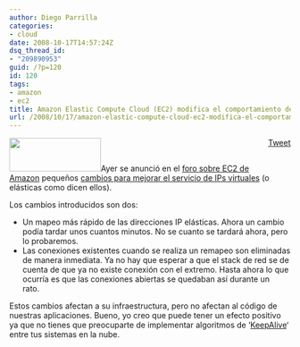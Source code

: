 ```yaml
---
author: Diego Parrilla
categories:
- cloud
date: 2008-10-17T14:57:24Z
dsq_thread_id:
- "209890953"
guid: /?p=120
id: 120
tags:
- amazon
- ec2
title: Amazon Elastic Compute Cloud (EC2) modifica el comportamiento de las IP elásticas
url: /2008/10/17/amazon-elastic-compute-cloud-ec2-modifica-el-comportamiento-de-las-ip-elasticas/
---
```


<div style="float: right; margin-left: 10px;">
  <a href="https://twitter.com/share" class="twitter-share-button" data-via="nubeblog" data-hashtags="amazon,ec2" data-count="vertical" data-url="/2008/10/17/amazon-elastic-compute-cloud-ec2-modifica-el-comportamiento-de-las-ip-elasticas/">Tweet</a>
</div>

[<img class="alignright size-full wp-image-121" title="logo_aws" src="/wp-content/uploads/logo_aws.gif" alt="" width="164" height="60" />](/wp-content/uploads/logo_aws.gif)Ayer se anunció en el [foro sobre EC2 de Amazon](http://developer.amazonwebservices.com/connect/forum.jspa?forumID=30&start=0) pequeños [cambios para mejorar el servicio de IPs virtuales](http://developer.amazonwebservices.com/connect/ann.jspa?annID=354) (o elásticas como dicen ellos).

Los cambios introducidos son dos:

  * Un mapeo más rápido de las direcciones IP elásticas. Ahora un cambio podía tardar unos cuantos minutos. No se cuanto se tardará ahora, pero lo probaremos.
  * Las conexiones existentes cuando se realiza un remapeo son eliminadas de manera inmediata. Ya no hay que esperar a que el stack de red se de cuenta de que ya no existe conexión con el extremo. Hasta ahora lo que ocurría es que las conexiones abiertas se quedaban así durante un rato. 

Estos cambios afectan a su infraestructura, pero no afectan al código de nuestras aplicaciones. Bueno, yo creo que puede tener un efecto positivo ya que no tienes que preocuparte de implementar algoritmos de &#8216;[KeepAlive](http://en.wikipedia.org/wiki/Keepalive)&#8216; entre tus sistemas en la nube.
